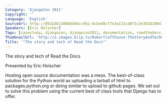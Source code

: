 ```yaml
---
Category: 'DjangoCon 2011'
Copyright: ''
Language: 'English'
SourceUrl: http://05d2db1380b6504cc981-8cbed8cf7e3a131cd8f1c3e383d10041.r93.cf2.rackcdn.com/djangocon-2011/101_the-story-and-tech-of-read-the-docs.m4v
Speakers: [Eric Holscher]
Tags: [casestudy, djangocon, djangocon2011, documentation, readthedocs, rtd, rtfd]
ThumbnailUrl: 'http://a.images.blip.tv/Robertlofthouse-TheStoryAndTechOfReadTheDocs338-916.jpg'
Title: '"The story and tech of Read the Docs"'
---
```

The story and tech of Read the Docs

Presented by Eric Holscher

Hosting open source documentation was a mess. The best-of-class solution for
the Python world as uploading a tarball of html to packages.python.org or
doing similar to upload to github pages. We set out to solve this problem
using the current best of class tools that Django has to offer.

